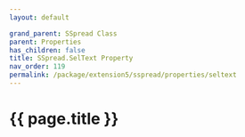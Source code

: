 ```yaml
---
layout: default

grand_parent: SSpread Class
parent: Properties
has_children: false
title: SSpread.SelText Property
nav_order: 119
permalink: /package/extension5/sspread/properties/seltext
---
```

# {{ page.title }}